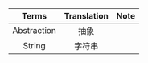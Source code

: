 | Terms       | Translation | Note          |
| :-----------: | :-----------: | :-----------: |
| Abstraction |  抽象        |               |
|  String     |  字符串      |               |

